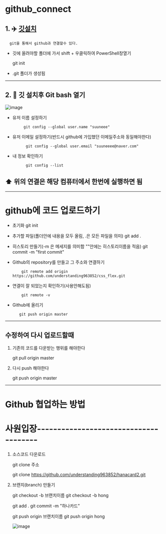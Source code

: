 # github_connect

##  1. ✈️ [깃설치](https://git-scm.com/download/win)  

      git을 통해서 github과 연결할수 있다.


 - 깃에 올려야할 폴더에 가서 shift + 우클릭하여 PowerShell창열기
                            
      git init
      
      
 - .git 폴더가 생성됨
 ---------------------
 ## 2. 🍎 깃 설치후 Git bash 열기
 
 ![image](https://user-images.githubusercontent.com/60366769/235417840-18a965b3-8a2e-4e55-bf57-4b69f988e763.png)
 
 * 유저 이름 설정하기
 
            git config --global user.name "suuneee"


* 유저 이메일 설정하기(반드시 github에 가입했던 이메일주소와 동일해야한다)
 
            git config --global user.email "suuneeee@naver.com"
      
* 내 정보 확인하기

            git config --list


##  ⬆️ 위의 연결은 해당 컴퓨터에서 한번에 실행하면 됨
----------------------------------

# github에 코드 업로드하기

   * 초기화 
       git init
   * 추가할 파일(폴더안에 내용을 모두 올림, .은 모든 파일을 의미)
       git add .
   * 히스토리 만들기(-m 은 메세지를 의미함 ""안에는 히스토리이름을 적음)
       git commit -m "first commit"
       
  * Github의 repository를 만들고 그 주소와 연결하기

            git remote add origin https://github.com/understanding963852/css_flex.git
            
  * 연결이 잘 되었는지 확인하기(사용안해도됨)    

            git remote -v
            
  * Github에 올리기
  
           git push origin master


-----------------------------------------------------------------
##  수정하여 다시 업로드할때 

1. 기존의 코드를 다운받는 행위를 해야한다

     git pull origin master
     
     
2. 다시 push 해야한다

      git push origin master

--------------------------------------------------------------------
# Github 협업하는 방법

# 사원입장--------------------------------------
1. 소스코드 다운로드
   
   git clone 주소
   
   git clone https://github.com/understanding963852/hanacard2.git
   
2. 브랜치(branch) 만들기


   git checkout -b 브랜치이름
   git checkout -b hong
   
   git add .
   git commit -m "하나카드"
   
   git push origin 브랜치이름
   git push origin hong
   
   ![image](https://github.com/understanding963852/github_connect/assets/60366769/8f55a459-2d97-46b4-8286-05e588709afa)

     


